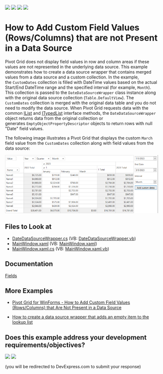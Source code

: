 <!-- default badges list -->
![](https://img.shields.io/endpoint?url=https://codecentral.devexpress.com/api/v1/VersionRange/128578327/21.1.5%2B)
[![](https://img.shields.io/badge/Open_in_DevExpress_Support_Center-FF7200?style=flat-square&logo=DevExpress&logoColor=white)](https://supportcenter.devexpress.com/ticket/details/T615806)
[![](https://img.shields.io/badge/📖_How_to_use_DevExpress_Examples-e9f6fc?style=flat-square)](https://docs.devexpress.com/GeneralInformation/403183)
[![](https://img.shields.io/badge/💬_Leave_Feedback-feecdd?style=flat-square)](#does-this-example-address-your-development-requirementsobjectives)
<!-- default badges end -->

# How to Add Custom Field Values (Rows/Columns) that are not Present in a Data Source

Pivot Grid does not display field values in row and column areas if these values are not represented in the underlying data source. This example demonstrates how to create a data source wrapper that contains merged values ​​from a data source and a custom collection. In the example, the `CustomDates` collection is filled with DateTime values based on the actual Start/End DateTime range and the specified interval (for example, `Month`). This collection is passed to the `DateDataSourceWrapper` class instance along with the original data source collection (`Table.DefaultView`). The `CustomDates` collection is merged with the original data table and you do not need to modify the data source. When Pivot Grid requests data with the common [IList](https://msdn.microsoft.com/en-us/library/system.collections.ilist(v=vs.110).aspx) and [ITypedList](https://msdn.microsoft.com/en-us/library/system.componentmodel.itypedlist(v=vs.110).aspx) interface methods, the `DateDataSourceWrapper` object returns data from the original collection or generates `EmptyObjectPropertyDescriptor` objects to return rows with null "Date" field values.


The following image illustrates a Pivot Grid that displays the custom `March` field value from the `CustomDates` collection along with field values from the data source:

 
![Pivot Grid - Custom Field Values](./images/custom-field-values.png)

<!-- default file list -->
## Files to Look at

* [DateDataSourceWrapper.cs](./CS/WpfApplication1/DateDataSourceWrapper.cs) (VB: [DateDataSourceWrapper.vb](./VB/WpfApplication1/DateDataSourceWrapper.vb))
* [MainWindow.xaml](./CS/WpfApplication1/MainWindow.xaml) (VB: [MainWindow.xaml](./VB/WpfApplication1/MainWindow.xaml))
* [MainWindow.xaml.cs](./CS/WpfApplication1/MainWindow.xaml.cs) (VB: [MainWindow.xaml.vb](./VB/WpfApplication1/MainWindow.xaml.vb))
<!-- default file list end -->
## Documentation

[Fields](https://docs.devexpress.com/WPF/8024/controls-and-libraries/pivot-grid/fundamentals/fields)
## More Examples 

- [Pivot Grid for WinForms - How to Add Custom Field Values (Rows/Columns) that Are Not Present in a Data Source](https://github.com/DevExpress-Examples/how-to-add-custom-field-values-rows-columns-that-are-not-present-in-a-datasource-e4493)

- [How to create a data source wrapper that adds an empty item to the lookup list](https://github.com/DevExpress-Examples/how-to-create-a-data-source-wrapper-that-adds-an-empty-item-to-the-lookup-list-e1180)


<!-- feedback -->
## Does this example address your development requirements/objectives?

[<img src="https://www.devexpress.com/support/examples/i/yes-button.svg"/>](https://www.devexpress.com/support/examples/survey.xml?utm_source=github&utm_campaign=wpf-pivot-grid-add-custom-field-values-rows-columns-not-present-in-datasource&~~~was_helpful=yes) [<img src="https://www.devexpress.com/support/examples/i/no-button.svg"/>](https://www.devexpress.com/support/examples/survey.xml?utm_source=github&utm_campaign=wpf-pivot-grid-add-custom-field-values-rows-columns-not-present-in-datasource&~~~was_helpful=no)

(you will be redirected to DevExpress.com to submit your response)
<!-- feedback end -->
